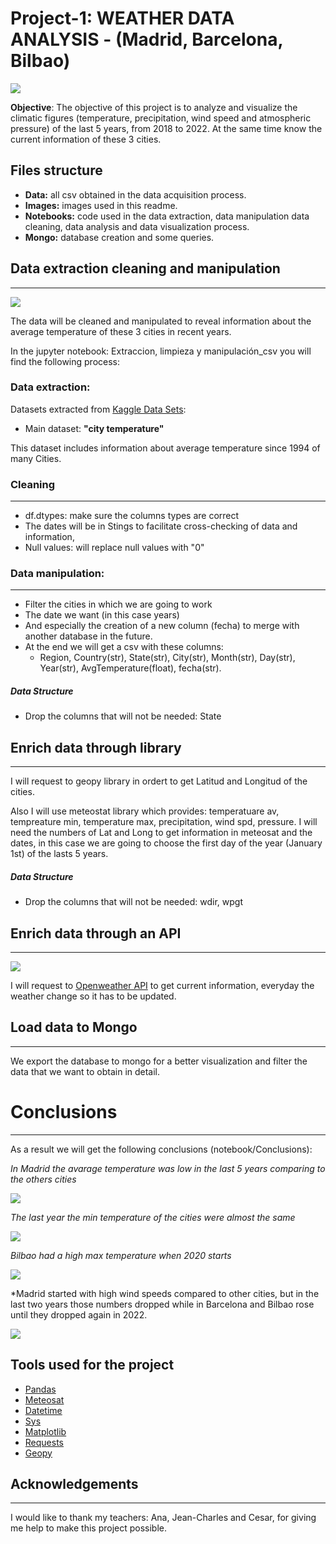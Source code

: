 # Project-1: WEATHER DATA ANALYSIS - (Madrid, Barcelona, Bilbao)
![](images/ciudades.jpeg)

**Objective**: The objective of this project is to analyze and visualize the climatic figures (temperature, precipitation, wind speed and atmospheric pressure) of the last 5 years, from 2018 to 2022. At the same time know the current information of these 3 cities.

## Files structure

- **Data:** all csv obtained in the data acquisition process.
- **Images:** images used in this readme.
- **Notebooks:** code used in the data extraction, data manipulation data cleaning, data analysis and data visualization process.
- **Mongo:** database creation and some queries.


## Data extraction cleaning and manipulation
---
![](images/Extraccion_datos.jpeg)


The data will be cleaned and manipulated to reveal information about the average temperature of these 3 cities in recent years.

In the jupyter notebook: Extraccion, limpieza y manipulación_csv you will find the following process:

### Data extraction:

Datasets extracted from [Kaggle Data Sets](https://www.kaggle.com/datasets):

- Main dataset: **"city temperature"** 

This dataset includes information about average temperature since 1994 of many Cities.


### Cleaning  
----

- df.dtypes: make sure the columns types are correct
- The dates will be in Stings to facilitate cross-checking of data and information,
- Null values: will replace null values with "0"

### Data manipulation: 
----

- Filter the cities in which we are going to work
- The date we want (in this case years)
- And especially the creation of a new column (fecha) to merge with another database in the future.
- At the end we will get a csv with these columns:
    - Region, Country(str), State(str), City(str), Month(str), Day(str), Year(str), AvgTemperature(float), fecha(str).


##### Data Structure

- Drop the columns that will not be needed: State


## Enrich data through library
----

I will request to geopy library in ordert to get Latitud and Longitud of the cities.

Also I will use meteostat library which provides:  temperatuare av, tempreature min, temperature max, precipitation, wind spd, pressure. I will need the numbers of Lat and Long to get information in meteosat and the dates, in this case we are going to choose the first day of the year (January 1st) of the lasts 5 years.

##### Data Structure

- Drop the columns that will not be needed: wdir, wpgt


## Enrich data through an API
----
![](images/Api_call.jpeg)


I will request to [Openweather API](https://openweathermap.org/api) to get current information, everyday the weather change so it has to be updated.


## Load data to Mongo 
----

We export the database to mongo for a better visualization and filter the data that we want to obtain in detail.


# Conclusions
----
As a result we will get the following conclusions (notebook/Conclusions):

*In Madrid the avarage temperature was low in the last 5 years comparing to the others cities*

![](images/Temp_media.png)


*The last year the min temperature of the cities were almost the same*

 ![](images/Temp_min.png)
 

*Bilbao had a high max temperature when 2020 starts*

![](images/Temp_max.png)

 
*Madrid started with high wind speeds compared to other cities, but in the last two years those numbers dropped while in Barcelona and Bilbao rose until they dropped again in 2022.

![](images/Velocidad_viento.png)


## Tools used for the project

- [Pandas](https://pandas.pydata.org/)
- [Meteosat](https://dev.meteostat.net/python/)
- [Datetime](https://docs.python.org/3/library/datetime.html)
- [Sys](https://docs.python.org/3/library/sys.html)
- [Matplotlib](https://matplotlib.org/)
- [Requests](https://requests.readthedocs.io/en/master/)
- [Geopy](https://geopy.readthedocs.io/en/stable/)



## Acknowledgements
----

I would like to thank my teachers: Ana, Jean-Charles and Cesar, for giving me help to make this project possible.